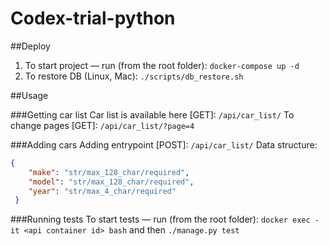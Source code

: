 # Codex-trial-python


##Deploy

1. To start project — run (from the root folder): `docker-compose up -d`
2. To restore DB (Linux, Mac): `./scripts/db_restore.sh`


##Usage

###Getting car list
Car list is available here [GET]: `/api/car_list/`
To change pages [GET]: `/api/car_list/?page=4`

###Adding cars
Adding entrypoint [POST]: `/api/car_list/`
Data structure: 
```json
{ 
    "make": "str/max_128_char/required",
    "model": "str/max_128_char/required",
    "year": "str/max_4_char/required"
 }
```


###Running tests
To start tests — run (from the root folder): 
`docker exec -it <api container id> bash`
and then
`./manage.py test`